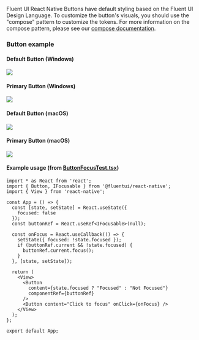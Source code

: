 Fluent UI React Native Buttons have default styling based on the Fluent UI Design Language. To customize the button's visuals, you should use the "compose" pattern to customize the tokens. For more information on the compose pattern, please see our [compose documentation](https://github.com/microsoft/fluentui-react-native/blob/master/packages/framework/foundation-compose/README.md).

### Button example

#### Default Button (Windows)

<img src="https://res.cdn.office.net/files/fabric-cdn-prod_20230126.003/fabric-website/images/controls/cross/Button/Default_button_windows.PNG"/>

#### Primary Button (Windows)

<img src="https://res.cdn.office.net/files/fabric-cdn-prod_20230126.003/fabric-website/images/controls/cross/Button/Primary_button_windows.PNG"/>

#### Default Button (macOS)

<img src="https://res.cdn.office.net/files/fabric-cdn-prod_20230126.003/fabric-website/images/controls/cross/Button/Default_button_macos.png"/>

#### Primary Button (macOS)

<img src="https://res.cdn.office.net/files/fabric-cdn-prod_20230126.003/fabric-website/images/controls/cross/Button/Primary_button_macos.png"/>

#### Example usage (from [ButtonFocusTest.tsx](https://github.com/microsoft/fluentui-react-native/blob/master/apps/fluent-tester/src/FluentTester/TestComponents/Button/ButtonFocusTest.tsx))

```
import * as React from 'react';
import { Button, IFocusable } from '@fluentui/react-native';
import { View } from 'react-native';

const App = () => {
  const [state, setState] = React.useState({
    focused: false
  });
  const buttonRef = React.useRef<IFocusable>(null);

  const onFocus = React.useCallback(() => {
    setState({ focused: !state.focused });
    if (buttonRef.current && !state.focused) {
      buttonRef.current.focus();
    }
  }, [state, setState]);

  return (
    <View>
      <Button
        content={state.focused ? "Focused" : "Not Focused"}
        componentRef={buttonRef}
      />
      <Button content="Click to focus" onClick={onFocus} />
    </View>
  );
};

export default App;

```
